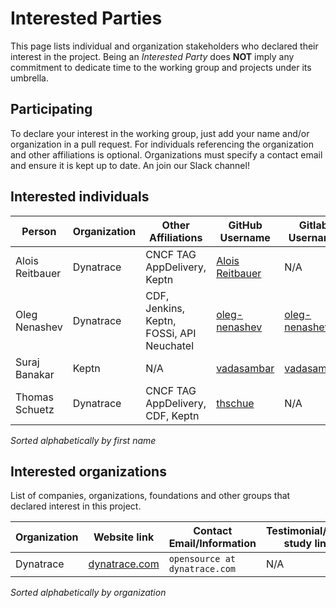 # Interested Parties

This page lists individual and organization stakeholders who declared their interest in the project.
Being an _Interested Party_ does **NOT** imply any commitment to dedicate time to the working group and projects under its umbrella.

## Participating

To declare your interest in the working group, just add your name and/or organization
in a pull request. For individuals referencing the organization and other
affiliations is optional. Organizations must specify a contact email and ensure
it is kept up to date.
An join our Slack channel!

## Interested individuals

| Person              | Organization    | Other Affiliations                                                      | GitHub Username                                               | Gitlab Username                                   |
| ------------------- | --------------- | ----------------------------------------------------------------------- | ------------------------------------------------------------- | ------------------------------------------------- |
| Alois Reitbauer     | Dynatrace       | CNCF TAG AppDelivery, Keptn                                             | [Alois Reitbauer](https://github.com/AloisReitbauer)          | N/A                                               |
| Oleg Nenashev       | Dynatrace       | CDF, Jenkins, Keptn, FOSSi, API Neuchatel                               | [oleg-nenashev](https://github.com/oleg-nenashev)             | [oleg-nenashev](https://gitlab.com/oleg-nenashev) |
| Suraj Banakar       | Keptn       | N/A                               | [vadasambar](https://github.com/vadasambar)             | [vadasambar](https://gitlab.com/vadasambar) |
| Thomas Schuetz      | Dynatrace       | CNCF TAG AppDelivery, CDF, Keptn                                        | [thschue](https://github.com/thschue)                         | N/A                                               |

_Sorted alphabetically by first name_

## Interested organizations

List of companies, organizations, foundations and other groups that declared interest in this project.

| Organization    | Website link                                                           | Contact Email/Information                                                                     | Testimonial/case study link |
| --------------- | ---------------------------------------------------------------------- | --------------------------------------------------------------------------------------------- | --------------------------- |
| Dynatrace       | [dynatrace.com](https://www.dynatrace.com/)                            | `opensource at dynatrace.com`                                                                 | N/A                         |

_Sorted alphabetically by organization_
